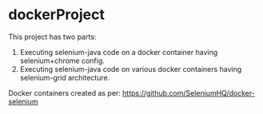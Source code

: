 # dockerProject
This project has two parts:
1. Executing selenium-java code on a docker container having selenium+chrome config.
2. Executing selenium-java code on various docker containers having selenium-grid architecture.

Docker containers created as per:
https://github.com/SeleniumHQ/docker-selenium 
